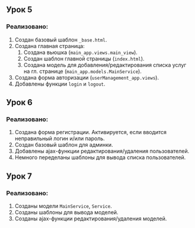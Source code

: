 ## Урок 5

### Реализовано:
1. Создан базовый шаблон `_base.html`.
2. Создана главная страница:
    1. Создана вьюшка (`main_app.views.main_view`).
    2. Создан шаблон главной страницы (`index.html`).
    3. Создана модель для добавления/редактирования списка услуг на гл. странице (`main_app.models.MainService`).
3. Создана форма авторизации (`userManagement_app.views`).
4. Добавлены функции `login` и `logout`.

## Урок 6

### Реализовано:
1. Создана форма регистрации. Активируется, если вводится неправильный логин и/или пароль.
2. Создан базовый шаблон для админки.
3. Добавлены ajax-функции редактирования/удаления пользователей.
4. Немного переделаны шаблоны для вывода списка пользователей.

## Урок 7

### Реализовано:
1. Созданы модели `MainService`, `Service`.
2. Созданы шаблоны для вывода моделей.
3. Созданы ajax-функции редактирования/удаления моделей.